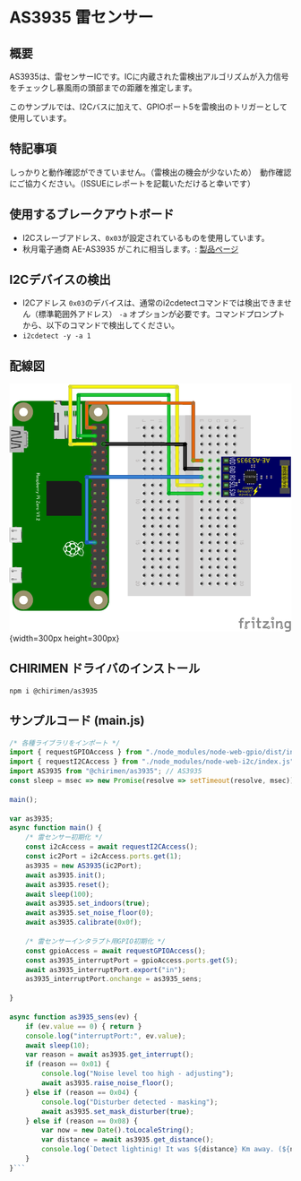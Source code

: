 # AS3935 雷センサー

## 概要
AS3935は、雷センサーICです。ICに内蔵された雷検出アルゴリズムが入力信号をチェックし暴風雨の頭部までの距離を推定します。

このサンプルでは、I2Cバスに加えて、GPIOポート5を雷検出のトリガーとして使用しています。

## 特記事項
しっかりと動作確認ができていません。（雷検出の機会が少ないため）　動作確認にご協力ください。（ISSUEにレポートを記載いただけると幸いです）

## 使用するブレークアウトボード

- I2Cスレーブアドレス、```0x03```が設定されているものを使用しています。
- 秋月電子通商 AE-AS3935 がこれに相当します。: [製品ページ](https://akizukidenshi.com/catalog/g/gK-08685/)　

## I2Cデバイスの検出

- I2Cアドレス ```0x03```のデバイスは、通常のi2cdetectコマンドでは検出できません（標準範囲外アドレス） ```-a``` オプションが必要です。コマンドプロンプトから、以下のコマンドで検出してください。
- ```i2cdetect -y -a 1```

## 配線図

![配線図](./schematic.png "schematic"){width=300px height=300px}

## CHIRIMEN ドライバのインストール

```shell
npm i @chirimen/as3935
```

## サンプルコード (main.js)

```javascript
/* 各種ライブラリをインポート */
import { requestGPIOAccess } from "./node_modules/node-web-gpio/dist/index.js"; // WebGPIO 
import { requestI2CAccess } from "./node_modules/node-web-i2c/index.js"; // WebI2C
import AS3935 from "@chirimen/as3935"; // AS3935
const sleep = msec => new Promise(resolve => setTimeout(resolve, msec));

main();

var as3935;
async function main() {
    /* 雷センサー初期化 */
    const i2cAccess = await requestI2CAccess();
    const ic2Port = i2cAccess.ports.get(1);
    as3935 = new AS3935(ic2Port);
    await as3935.init();
    await as3935.reset();
    await sleep(100);
    await as3935.set_indoors(true);
    await as3935.set_noise_floor(0);
    await as3935.calibrate(0x0f);

    /* 雷センサーインタラプト用GPIO初期化 */
    const gpioAccess = await requestGPIOAccess();
    const as3935_interruptPort = gpioAccess.ports.get(5);
    await as3935_interruptPort.export("in");
    as3935_interruptPort.onchange = as3935_sens;

}

async function as3935_sens(ev) {
    if (ev.value == 0) { return }
    console.log("interruptPort:", ev.value);
    await sleep(10);
    var reason = await as3935.get_interrupt();
    if (reason == 0x01) {
        console.log("Noise level too high - adjusting");
        await as3935.raise_noise_floor();
    } else if (reason == 0x04) {
        console.log("Disturber detected - masking");
        await as3935.set_mask_disturber(true);
    } else if (reason == 0x08) {
        var now = new Date().toLocaleString();
        var distance = await as3935.get_distance();
        console.log(`Detect lightinig! It was ${distance} Km away. (${now}) `);
    }
}```
